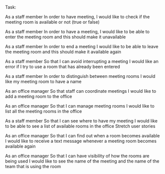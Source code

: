 Task:

As a staff member
In order to have meeting,
I would like to check if the meeting room is available or not (true or false)

As a staff member
In order to have a meeting,
I would like to be able to enter the meeting room and this should make it unavailable

As a staff member
In order to end a meeting
I would like to be able to leave the meeting room and this should make it available again

As a staff member
So that I can avoid interrupting a meeting
I would like an error if I try to use a room that has already been entered

As a staff member
In order to distinguish between meeting rooms
I would like my meeting room to have a name

As an office manager
So that staff can coordinate meetings
I would like to add a meeting room to the office

As an office manager
So that I can manage meeting rooms
I would like to list all the meeting rooms in the office

As a staff member
So that I can see where to have my meeting
I would like to be able to see a list of available rooms in the office
Stretch user stories

As an office manager
So that I can find out when a room becomes available
I would like to receive a text message whenever a meeting room becomes available again

As an office manager
So that I can have visibility of how the rooms are being used
I would like to see the name of the meeting and the name of the team that is using the room